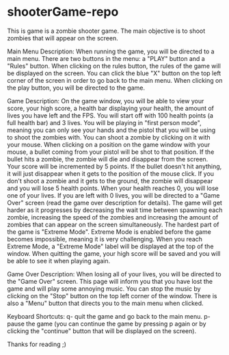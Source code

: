 # shooterGame-repo

This is game is a zombie shooter game. The main objective is to shoot zombies that will appear on the screen.

Main Menu Description:
When running the game, you will be directed to a main menu. There are two buttons in the menu: a "PLAY" button and a "Rules" button.
When clicking on the rules button, the rules of the game will be displayed on the screen. You can click the blue "X" button on the top left corner of the screen
in order to go back to the main menu. When clicking on the play button, you will be directed to the game.

Game Description:
On the game window, you will be able to view your score, your high score, a health bar displaying your health, the amount of lives you have left and the FPS.
You will start off with 100 health points (a full health bar) and 3 lives.
You will be playing in "first person mode", meaning you can only see your hands and the pistol that you will be using to shoot the zombies with. 
You can shoot a zombie by clicking on it with your mouse. When clicking on a position on the game window with your mouse, a bullet coming from your 
pistol will be shot to that position. If the bullet hits a zombie, the zombie will die and disappear from the screen. Your score will be incremented by 5 points.
If the bullet doesn't hit anything, it will just disappear when it gets to the position of the mouse click. If you don't shoot a zombie and it gets to the ground,
the zombie will disappear and you will lose 5 health points. When your health reaches 0, you will lose one of your lives. If you are left with 0 lives, you will
be directed to a "Game Over" screen (read the game over description for details). The game will get harder as it progresses by decreasing the wait time between
spawning each zombie, increasing the speed of the zombies and increasing the amount of zombies that can appear on the screen simultaneously. The hardest part of the
game is "Extreme Mode". Extreme Mode is enabled before the game becomes impossible, meaning it is very challenging. When you reach Extreme Mode, a "Extreme Mode"
label will be displayed at the top of the window. When quitting the game, your high score will be saved and you will be able to see it when playing again.

Game Over Description:
When losing all of your lives, you will be directed to the "Game Over" screen. This page will inform you that you have lost the game and will play some annoying music.
You can stop the music by clicking on the "Stop" button on the top left corner of the window. There is also a "Menu" button that directs you to the main menu
when clicked.

Keyboard Shortcuts:
q- quit the game and go back to the main menu.
p- pause the game (you can continue the game by pressing p again or by clicking the "continue" button that will be displayed on the screen).

Thanks for reading ;)
